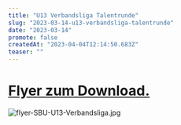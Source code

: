 ```yaml
---
title: "U13 Verbandsliga Talentrunde"
slug: "2023-03-14-u13-verbandsliga-talentrunde"
date: "2023-03-14"
promote: false
createdAt: "2023-04-04T12:14:50.683Z"
teaser: ""
---
```

# [Flyer zum Download.](/uploads/fyler_SBUA_4_9e09322090.pdf?updated_at=2023-04-04T12:18:59.896Z)

![flyer-SBU-U13-Verbandsliga.jpg](/uploads/flyer_SBU_U13_Verbandsliga_7e6a119c20.jpg)
